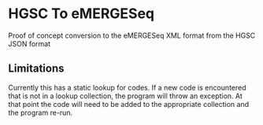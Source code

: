 # HGSC To eMERGESeq
Proof of concept conversion to the eMERGESeq XML format from the HGSC JSON format

## Limitations
Currently this has a static lookup for codes.  If a new code is encountered that is not in a lookup collection, the program will throw an exception.  At that point the code will need to be added to the appropriate collection and the program re-run.

